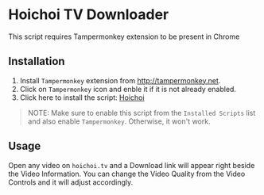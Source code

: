# Hoichoi TV Downloader

This script requires Tampermonkey extension to be present in Chrome

## Installation

1. Install `Tampermonkey` extension from http://tampermonkey.net.
2. Click on `Tampermonkey` icon and enble it if it is not already enabled.
3. Click here to install the script: [Hoichoi](https://github.com/tzsk/hoichoi/raw/master/Hoichoi.user.js)

> NOTE: Make sure to enable this script from the `Installed Scripts` list and also enable `Tampermonkey`. Otherwise, it won't work.

## Usage

Open any video on `hoichoi.tv` and a Download link will appear right beside the Video Information. You can change the Video Quality from the Video Controls and it will adjust accordingly.